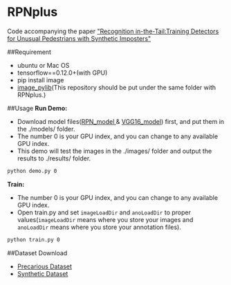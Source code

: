 RPNplus
===============

Code accompanying the paper ["Recognition in-the-Tail:Training Detectors for Unusual Pedestrians with Synthetic Imposters"](http://ml.cs.tsinghua.edu.cn:5000/publications/synunity/)

##Requirement
- ubuntu or Mac OS
- tensorflow==0.12.0+(with GPU)
- pip install image
- [image_pylib](https://github.com/huangshiyu13/image_pylib)(This repository should be put under the same folder with RPNplus.)

##Usage
**Run Demo:**

- Download model files([RPN_model ](https://drive.google.com/file/d/0BzU4ETbYHM6fcWU3eXZHNWpZQkU/view?usp=sharing)& [VGG16_model](https://drive.google.com/file/d/0BzU4ETbYHM6fb3EyeHdXbVBSeEE/view?usp=sharing)) first, and put them in the ./models/ folder.
- The number 0 is your GPU index, and you can change to any available GPU index.
- This demo will test the images in the ./images/ folder and output the results to ./results/ folder.
```bash
python demo.py 0
```


**Train:**

- The number 0 is your GPU index, and you can change to any available GPU index.
- Open train.py and set `imageLoadDir` and `anoLoadDir` to proper values(`imageLoadDir` means where you store your images and `anoLoadDir` means where you store your annotation files).
```bash
python train.py 0
```

##Dataset Download
* [Precarious Dataset](https://drive.google.com/open?id=0BzU4ETbYHM6faEdhZ0hMNmtqUTA)
* [Synthetic Dataset](https://drive.google.com/open?id=0BzU4ETbYHM6feVM2ZE9qNzVxeHM)